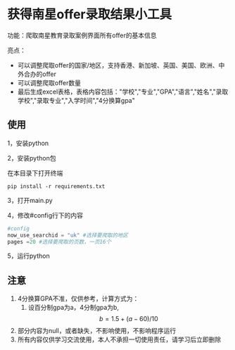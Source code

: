 # 获得南星offer录取结果小工具

功能：爬取南星教育录取案例界面所有offer的基本信息

亮点：

- 可以调整爬取offer的国家/地区，支持香港、新加坡、英国、美国、欧洲、中外合办的offer
- 可以调整爬取offer数量
- 最后生成excel表格，表格内容包括："学校","专业","GPA","语言","姓名","录取学校","录取专业","入学时间","4分换算gpa"

## 使用

1，安装python

2，安装python包

在本目录下打开终端

```
pip install -r requirements.txt
```

3，打开main.py

4，修改#config行下的内容

```python
#config
now_use_searchid = "uk" #选择要爬取的地区
pages =20 #选择要爬取的页数，一页16个
```

5，运行python

## 注意

1. 4分换算GPA不准，仅供参考，计算方式为：
   1. 设百分制gpa为a，4分制gpa为b, $$b=1.5+(a-60)/10$$
2. 部分内容为null，或者缺失，不影响使用，不影响程序运行
3. 所有内容仅供学习交流使用，本人不承担一切使用责任，请学习后立即删除

